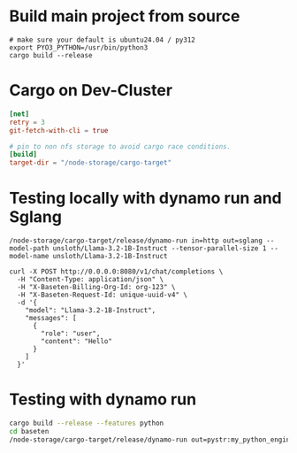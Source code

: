 # Build main project from source

```
# make sure your default is ubuntu24.04 / py312
export PYO3_PYTHON=/usr/bin/python3
cargo build --release
```

# Cargo on Dev-Cluster

```toml  ~/.cargo/config.toml
[net]
retry = 3
git-fetch-with-cli = true

# pin to non nfs storage to avoid cargo race conditions.
[build]
target-dir = "/node-storage/cargo-target"
```

# Testing locally with dynamo run and Sglang
```
/node-storage/cargo-target/release/dynamo-run in=http out=sglang --model-path unsloth/Llama-3.2-1B-Instruct --tensor-parallel-size 1 --model-name unsloth/Llama-3.2-1B-Instruct
```

```
curl -X POST http://0.0.0.0:8080/v1/chat/completions \
  -H "Content-Type: application/json" \
  -H "X-Baseten-Billing-Org-Id: org-123" \
  -H "X-Baseten-Request-Id: unique-uuid-v4" \
  -d '{
    "model": "Llama-3.2-1B-Instruct",
    "messages": [
      {
        "role": "user",
        "content": "Hello"
      }
    ]
  }'
```

# Testing with dynamo run

```bash
cargo build --release --features python
cd baseten
/node-storage/cargo-target/release/dynamo-run out=pystr:my_python_engine.py in=http --model-name Llama-3.2-1B-Instruct
```